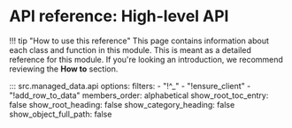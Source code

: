 # API reference: High-level API

!!! tip "How to use this reference"
    This page contains information about each class and function in this module. This is meant as a detailed reference for this module. If you're looking an introduction, we recommend reviewing the **How to** section.

::: src.managed_data.api
    options:
      filters: 
        - "!^_"
        - "!ensure_client"
        - "!add_row_to_data"
      members_order: alphabetical
      show_root_toc_entry: false
      show_root_heading: false
      show_category_heading: false
      show_object_full_path: false
